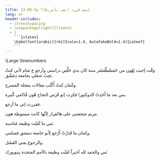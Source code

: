 ```yaml
---
title: 13-D6-Sy ليش قررت ابقى بأمريكا؟
lang: ar
header-includes:
  - \frenchspacing
  - \usepackage[right]{lineno}
  - |
    ```{=latex}
    \babelfont[arabic]{rm}[Scale=1.4, AutoFakeBold=1.4]{Lateef}
    ```
---
```


\Large
\linenumbers


وَقْت إجيت لِهُون من خَمَسْطَْعَشَر سنة كان بدي خَلِّص دراستي وأرجع ع شام  لأني كنتْ بَحِبّ شغلي بجامعة دِمَشْق.

وكَمان كنتْ أُكْتُب مقالات بمجلة المسرح.

بس بعد ما أَخَذِتْ الدوكتورا فكرت إنو فُرَص النجاح هُون قُدّامي كْتيرة.

فقررت إني ما أرجع. 

مريم شجعتني على هالقرار لِأنْها كانت مبسوطة هون.

بَس ما لَقَيْت وظيفة مُناسبة.

وكمان ما قَدَرْتْ أَرْجع لِأنو جامعة دمشق فصلتني. 

والرجوع يعني الفَشَل. 

بَس والحمد لله أخيراً لقَيْت وظيفة بالأمم المتحدة بِنيويورك

